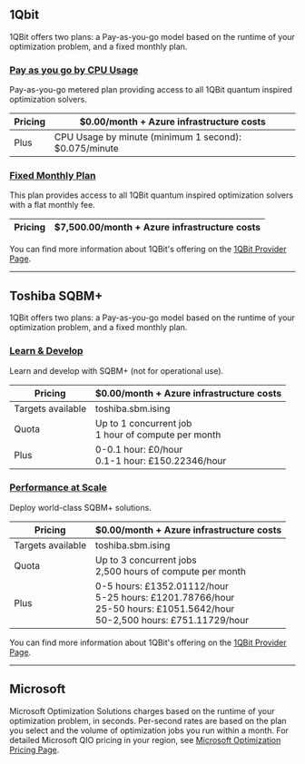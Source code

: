 ## 1Qbit 

1QBit offers two plans: a Pay-as-you-go model based on the runtime of your optimization problem, and a fixed monthly plan.

### [Pay as you go by CPU Usage](#tab/tabid-payasgo)

Pay-as-you-go metered plan providing access to all 1QBit quantum inspired optimization solvers. 

|Pricing | $0.00/month + Azure infrastructure costs  |
|---|---|
|Plus|CPU Usage by minute (minimum 1 second): $0.075/minute |

### [Fixed Monthly Plan](#tab/tabid-fixed)

This plan provides access to all 1QBit quantum inspired optimization solvers with a flat monthly fee. 

|Pricing | $7,500.00/month + Azure infrastructure costs  |
|---|---|

You can find more information about 1QBit's offering on the [1QBit Provider Page](xref:microsoft.quantum.providers.optimization.1qbit).
***

## Toshiba SQBM+

1QBit offers two plans: a Pay-as-you-go model based on the runtime of your optimization problem, and a fixed monthly plan.

### [Learn & Develop](#tab/tabid-learndevelop)

Learn and develop with SQBM+ (not for operational use).

|Pricing | $0.00/month + Azure infrastructure costs  |
|---|---|
|Targets available | toshiba.sbm.ising |
|Quota| Up to 1 concurrent job<br />1 hour of compute per month |
|Plus| 0-0.1 hour: £0/hour<br />0.1-1 hour: £150.22346/hour |

### [Performance at Scale](#tab/tabid-perfscale)

Deploy world-class SQBM+ solutions.

|Pricing | $0.00/month + Azure infrastructure costs  |
|---|---|
|Targets available | toshiba.sbm.ising |
|Quota| Up to 3 concurrent jobs<br />2,500 hours of compute per month |
|Plus| 0-5 hours: £1352.01112/hour<br />5-25 hours: £1201.78766/hour<br />25-50 hours: £1051.5642/hour<br />50-2,500 hours: £751.11729/hour |

You can find more information about 1QBit's offering on the [1QBit Provider Page](xref:microsoft.quantum.providers.optimization.1qbit).
***

## Microsoft

Microsoft Optimization Solutions charges based on the runtime of your optimization problem, in seconds. Per-second rates are based on the plan you select and the volume of optimization jobs you run within a month. For detailed Microsoft QIO pricing in your region, see [Microsoft Optimization Pricing Page](https://azure.microsoft.com/pricing/details/azure-quantum/).

